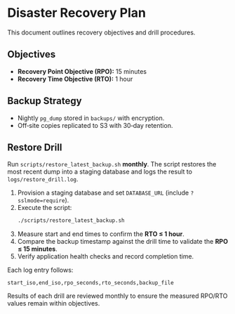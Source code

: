 # Disaster Recovery Plan

This document outlines recovery objectives and drill procedures.

## Objectives
- **Recovery Point Objective (RPO):** 15 minutes
- **Recovery Time Objective (RTO):** 1 hour

## Backup Strategy
- Nightly `pg_dump` stored in `backups/` with encryption.
- Off‑site copies replicated to S3 with 30‑day retention.

## Restore Drill
Run `scripts/restore_latest_backup.sh` **monthly**. The script restores the most
recent dump into a staging database and logs the result to `logs/restore_drill.log`.

1. Provision a staging database and set `DATABASE_URL` (include `?sslmode=require`).
2. Execute the script:
   ```bash
   ./scripts/restore_latest_backup.sh
   ```
3. Measure start and end times to confirm the **RTO ≤ 1 hour**.
4. Compare the backup timestamp against the drill time to validate the
   **RPO ≤ 15 minutes**.
5. Verify application health checks and record completion time.

Each log entry follows:

```
start_iso,end_iso,rpo_seconds,rto_seconds,backup_file
```

Results of each drill are reviewed monthly to ensure the measured RPO/RTO
values remain within objectives.
